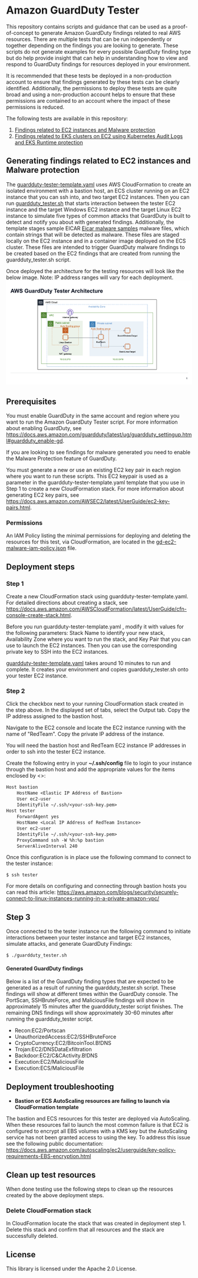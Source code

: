# Amazon GuardDuty Tester

This repository contains scripts and guidance that can be used as a proof-of-concept to generate Amazon GuardDuty findings related to real AWS resources.  There are multiple tests that can be run independently or together depending on the findings you are looking to generate.  These scripts do not generate examples for every possible GuardDuty finding type but do help provide insight that can help in understanding how to view and respond to GuardDuty findings for resources deployed in your environment.

It is recommended that these tests be deployed in a non-production account to ensure that findings generated by these tests can be clearly identified.  Additionally, the permissions to deploy these tests are quite broad and using a non-production account helps to ensure that these permissions are contained to an account where the impact of these permissions is reduced.  

The following tests are available in this repository:
1) [Findings related to EC2 instances and Malware protection](#generating-findings-related-to-ec2-instances-and-malware-protection)
2) [Findings related to EKS clusters on EC2 using Kubernetes Audit Logs and EKS Runtime protection](eks)


## Generating findings related to EC2 instances and Malware protection
 The [guardduty-tester-template.yaml](guardduty-tester-template.yaml) uses AWS CloudFormation to create an isolated environment with a bastion host, an ECS cluster running on an EC2 instance that you can ssh into, and two target EC2 instances. Then you can run [guardduty_tester.sh](guardduty_tester.sh) that starts interaction between the tester EC2 instance and the target Windows EC2 instance and the target Linux EC2 instance to simulate five types of common attacks that GuardDuty is built to detect and notify you about with generated findings. Additionally, the template stages sample EICAR [Eicar malware samples](https://www.eicar.org/download-anti-malware-testfile/) malware files, which contain strings that will be detected as malware.   These files are staged locally on the EC2 instance and in a container image deployed on the ECS cluster.  These files are intended to trigger GuardDuty malware findings to be created based on the EC2 findings that are created from running the guardduty_tester.sh script.  

 Once deployed the architecture for the testing resources will look like the below image.  Note: IP address ranges will vary for each deployment.
 ![GuardDuty-EC2-Malware-Architecture](Amazon-GuardDuty-Tester.png)

## Prerequisites

You must enable GuardDuty in the same account and region where you want to run the Amazon GuardDuty Tester script. For more information about enabling GuardDuty, see https://docs.aws.amazon.com/guardduty/latest/ug/guardduty_settingup.html#guardduty_enable-gd.

If you are looking to see findings for malware generated you need to enable the Malware Protection feature of GuardDuty.  

You must generate a new or use an existing EC2 key pair in each region where you want to run these scripts. This EC2 keypair is used as a parameter in the guardduty-tester-template.yaml template that you use in Step 1 to create a new CloudFormation stack. For more information about generating EC2 key pairs, see https://docs.aws.amazon.com/AWSEC2/latest/UserGuide/ec2-key-pairs.html.

### Permissions
An IAM Policy listing the minimal permissions for deploying and deleting the resources for this test, via CloudFormation, are located in the [gd-ec2-malware-iam-policy.json](gd-ec2-malware-iam-policy.json) file.


## Deployment steps
### Step 1

Create a new CloudFormation stack using guardduty-tester-template.yaml. For detailed directions about creating a stack, see https://docs.aws.amazon.com/AWSCloudFormation/latest/UserGuide/cfn-console-create-stack.html.

Before you run guardduty-tester-template.yaml , modify it with values for the following parameters: Stack Name to identify your new stack, Availability Zone where you want to run the stack, and Key Pair that you can use to launch the EC2 instances. Then you can use the corresponding private key to SSH into the EC2 instances.

[guardduty-tester-template.yaml](guardduty-tester-template.yaml) takes around 10 minutes to run and complete. It creates your environment and copies guardduty_tester.sh onto your tester EC2 instance.

### Step 2

Click the checkbox next to your running CloudFormation stack created in the step above. In the displayed set of tabs, select the Output tab. Copy the IP address assigned to the bastion host.

Navigate to the EC2 console and locate the EC2 instance running with the name of "RedTeam".  Copy the private IP address of the instance.   

You will need the bastion host and RedTeam EC2 instance IP addresses in order to ssh into the tester EC2 instance.

Create the following entry in your **~/.ssh/config** file to login to your instance through the bastion host and add the appropriate values for the items enclosed by <>:
```
Host bastion
	HostName <Elastic IP Address of Bastion>
	User ec2-user
	IdentityFile ~/.ssh/<your-ssh-key.pem>
Host tester
	ForwardAgent yes
	HostName <Local IP Address of RedTeam Instance>
	User ec2-user
	IdentityFile ~/.ssh/<your-ssh-key.pem>
	ProxyCommand ssh -W %h:%p bastion
	ServerAliveInterval 240
```

Once this configuration is in place use the following command to connect to the tester instance:
```
$ ssh tester
```

For more details on configuring and connecting through bastion hosts you can read this article:
https://aws.amazon.com/blogs/security/securely-connect-to-linux-instances-running-in-a-private-amazon-vpc/


## Step 3

Once connected to the tester instance run the following command to initiate interactions between your tester instance and target EC2 instances, simulate attacks, and generate GuardDuty Findings:
```
$ ./guardduty_tester.sh
```

#### Generated GuardDuty findings
Below is a list of the GuardDuty finding types that are expected to be generated as a result of running the guardduty_tester.sh script.  These findings will show at different times within the GuardDuty console. The PortScan, SSHBruteForce, and MaliciousFile findings will show in approximately 15 minutes after the guarddduty_tester script finishes.   The remaining DNS findings will show approximately 30-60 minutes after running the guardduty_tester script.  

* Recon:EC2/Portscan
* UnauthorizedAccess:EC2/SSHBruteForce
* CryptoCurrency:EC2/BitcoinTool.B!DNS
* Trojan:EC2/DNSDataExfiltration
* Backdoor:EC2/C&CActivity.B!DNS
* Execution:EC2/MaliciousFile
* Execution:ECS/MaliciousFile


## Deployment troubleshooting
* **Bastion or ECS AutoScaling resources are failing to launch via CloudFormation template**

The bastion and ECS resources for this tester are deployed via AutoScaling.  When these resources fail to launch the most common failure is that EC2 is configured to encrypt all EBS volumes with a KMS key but the AutoScaling service has not been granted access to using the key.  To address this issue see the following public documentation: https://docs.aws.amazon.com/autoscaling/ec2/userguide/key-policy-requirements-EBS-encryption.html



## Clean up test resources
When done testing use the following steps to clean up the resources created by the above deployment steps.

### Delete CloudFormation stack
In CloudFormation locate the stack that was created in deployment step 1.  Delete this stack and confirm that all resources and the stack are successfully deleted.


## License

This library is licensed under the Apache 2.0 License. 
